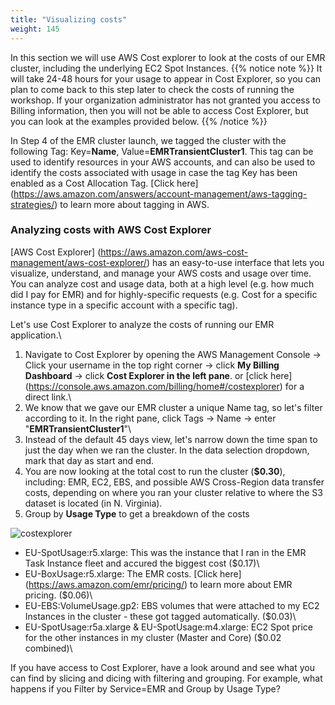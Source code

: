 ```yaml
---
title: "Visualizing costs"
weight: 145
---
```


In this section we will use AWS Cost explorer to look at the costs of our EMR cluster, including the underlying EC2 Spot Instances.
{{% notice note %}}
It will take 24-48 hours for your usage to appear in Cost Explorer, so you can plan to come back to this step later to check the costs of running the workshop. If your organization administrator has not granted you access to Billing information, then you will not be able to access Cost Explorer, but you can look at the examples provided below.
{{% /notice %}}

In Step 4 of the EMR cluster launch, we tagged the cluster with the following Tag: Key=**Name**, Value=**EMRTransientCluster1**. This tag can be used to identify resources in your AWS accounts, and can also be used to identify the costs associated with usage in case the tag Key has been enabled as a Cost Allocation Tag. [Click here] (https://aws.amazon.com/answers/account-management/aws-tagging-strategies/) to learn more about tagging in AWS.


### Analyzing costs with AWS Cost Explorer
[AWS Cost Explorer] (https://aws.amazon.com/aws-cost-management/aws-cost-explorer/) has an easy-to-use interface that lets you visualize, understand, and manage your AWS costs and usage over time. You can analyze cost and usage data, both at a high level (e.g. how much did I pay for EMR) and for highly-specific requests (e.g. Cost for a specific instance type in a specific account with a specific tag). 

Let's use Cost Explorer to analyze the costs of running our EMR application.\
1. Navigate to Cost Explorer by opening the AWS Management Console -> Click your username in the top right corner -> click **My Billing Dashboard** -> click **Cost Explorer in the left pane**. or [click here] (https://console.aws.amazon.com/billing/home#/costexplorer) for a direct link.\
2. We know that we gave our EMR cluster a unique Name tag, so let's filter according to it. In the right pane, click Tags -> Name -> enter "**EMRTransientCluster1**"\
3. Instead of the default 45 days view, let's narrow down the time span to just the day when we ran the cluster. In the data selection dropdown, mark that day as start and end.
4. You are now looking at the total cost to run the cluster (**$0.30**), including: EMR, EC2, EBS, and possible AWS Cross-Region data transfer costs, depending on where you ran your cluster relative to where the S3 dataset is located (in N. Virginia).
5. Group by **Usage Type** to get a breakdown of the costs

![costexplorer](/images/running-emr-spark-apps-on-spot/costexplorer1.png)

* EU-SpotUsage:r5.xlarge: This was the instance that I ran in the EMR Task Instance fleet and accured the biggest cost ($0.17)\
* EU-BoxUsage:r5.xlarge: The EMR costs. [Click here] (https://aws.amazon.com/emr/pricing/) to learn more about EMR pricing. ($0.06)\
* EU-EBS:VolumeUsage.gp2: EBS volumes that were attached to my EC2 Instances in the cluster - these got tagged automatically. ($0.03)\
* EU-SpotUsage:r5a.xlarge & EU-SpotUsage:m4.xlarge: EC2 Spot price for the other instances in my cluster (Master and Core) ($0.02 combined)\

If you have access to Cost Explorer, have a look around and see what you can find by slicing and dicing with filtering and grouping. For example, what happens if you Filter by Service=EMR and Group by Usage Type?